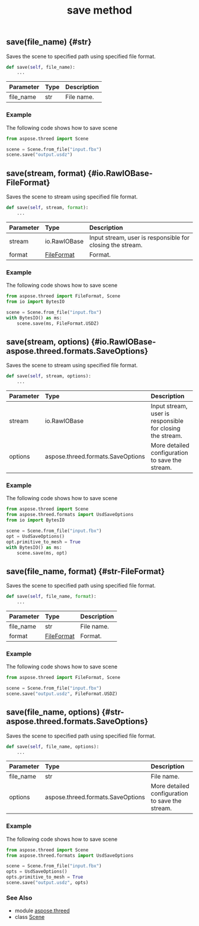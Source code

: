﻿---
title: save method
second_title: Aspose.3D for Python via .NET API References
description: 
type: docs
weight: 110
url: /python-net/aspose.threed/scene/save/
is_root: false
---

## save(file_name) {#str}

Saves the scene to specified path using specified file format.



```python
def save(self, file_name):
    ...
```


| Parameter | Type | Description |
| :- | :- | :- |
| file_name | str | File name. |

### Example 


The following code shows how to save scene

```python
from aspose.threed import Scene

scene = Scene.from_file("input.fbx")
scene.save("output.usdz")

```


## save(stream, format) {#io.RawIOBase-FileFormat}

Saves the scene to stream using specified file format.



```python
def save(self, stream, format):
    ...
```


| Parameter | Type | Description |
| :- | :- | :- |
| stream | io.RawIOBase | Input stream, user is responsible for closing the stream. |
| format | [FileFormat](/3d/python-net/aspose.threed/fileformat) | Format. |

### Example 


The following code shows how to save scene

```python
from aspose.threed import FileFormat, Scene
from io import BytesIO

scene = Scene.from_file("input.fbx")
with BytesIO() as ms:
    scene.save(ms, FileFormat.USDZ)

```


## save(stream, options) {#io.RawIOBase-aspose.threed.formats.SaveOptions}

Saves the scene to stream using specified file format.



```python
def save(self, stream, options):
    ...
```


| Parameter | Type | Description |
| :- | :- | :- |
| stream | io.RawIOBase | Input stream, user is responsible for closing the stream. |
| options | aspose.threed.formats.SaveOptions | More detailed configuration to save the stream. |

### Example 


The following code shows how to save scene

```python
from aspose.threed import Scene
from aspose.threed.formats import UsdSaveOptions
from io import BytesIO

scene = Scene.from_file("input.fbx")
opt = UsdSaveOptions()
opt.primitive_to_mesh = True
with BytesIO() as ms:
    scene.save(ms, opt)

```


## save(file_name, format) {#str-FileFormat}

Saves the scene to specified path using specified file format.



```python
def save(self, file_name, format):
    ...
```


| Parameter | Type | Description |
| :- | :- | :- |
| file_name | str | File name. |
| format | [FileFormat](/3d/python-net/aspose.threed/fileformat) | Format. |

### Example 


The following code shows how to save scene

```python
from aspose.threed import FileFormat, Scene

scene = Scene.from_file("input.fbx")
scene.save("output.usdz", FileFormat.USDZ)

```


## save(file_name, options) {#str-aspose.threed.formats.SaveOptions}

Saves the scene to specified path using specified file format.



```python
def save(self, file_name, options):
    ...
```


| Parameter | Type | Description |
| :- | :- | :- |
| file_name | str | File name. |
| options | aspose.threed.formats.SaveOptions | More detailed configuration to save the stream. |

### Example 


The following code shows how to save scene

```python
from aspose.threed import Scene
from aspose.threed.formats import UsdSaveOptions

scene = Scene.from_file("input.fbx")
opts = UsdSaveOptions()
opts.primitive_to_mesh = True
scene.save("output.usdz", opts)

```



### See Also
* module [aspose.threed](../../)
* class [Scene](/3d/python-net/aspose.threed/scene)
